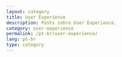 ```yaml
---
layout: category
title: User Experience
description: Posts sobre User Experience.
category: user-experience
permalink: /pt-br/user-experience/
lang: pt-br
type: category
---
```

